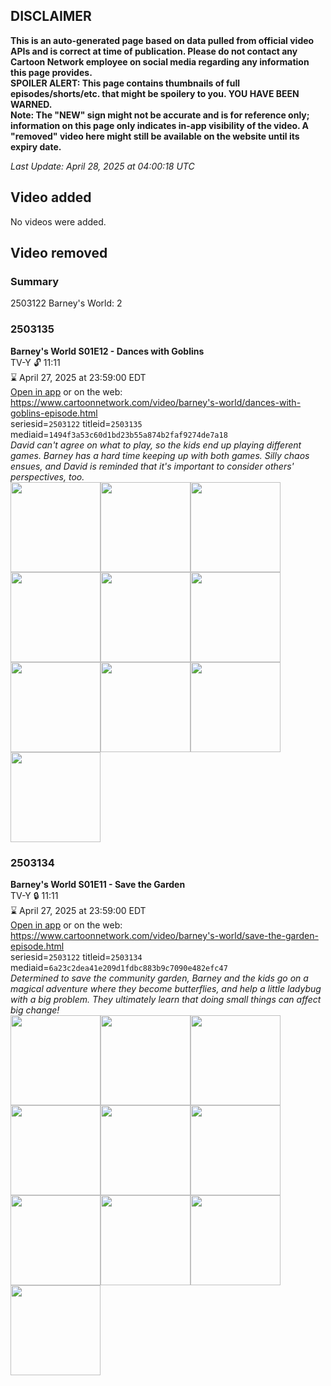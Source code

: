 ## DISCLAIMER
**This is an auto-generated page based on data pulled from official video APIs and is correct at time of publication. Please do not contact any Cartoon Network employee on social media regarding any information this page provides.**  
**SPOILER ALERT: This page contains thumbnails of full episodes/shorts/etc. that might be spoilery to you. YOU HAVE BEEN WARNED.**  
**Note: The "NEW" sign might not be accurate and is for reference only; information on this page only indicates in-app visibility of the video. A "removed" video here might still be available on the website until its expiry date.**  

_Last Update: April 28, 2025 at 04:00:18 UTC_
## Video added
No videos were added.  
## Video removed
### Summary
2503122 Barney's World: 2  
### 2503135
**Barney's World S01E12 - Dances with Goblins**  
TV-Y 🔓 11:11  
⌛ April 27, 2025 at 23:59:00 EDT  
[Open in app](https://cnvideo.sercomkc.org/redirector.html?type=cnapp&seriesid=10000000000&titleid=2503135&mediaid=1494f3a53c60d1bd23b55a874b2faf9274de7a18) or on the web: https://www.cartoonnetwork.com/video/barney's-world/dances-with-goblins-episode.html  
seriesid=`2503122` titleid=`2503135` mediaid=`1494f3a53c60d1bd23b55a874b2faf9274de7a18`  
_David can't agree on what to play, so the kids end up playing different games. Barney has a hard time keeping up with both games. Silly chaos ensues, and David is reminded that it's important to consider others' perspectives, too._  
<a href="https://s3.amazonaws.com/cartoonorchestrator/2503135_001_1280x720.jpg"><img src="https://s3.amazonaws.com/cartoonorchestrator/2503135_001_640x360.jpg" height="144px" /></a><a href="https://s3.amazonaws.com/cartoonorchestrator/2503135_002_1280x720.jpg"><img src="https://s3.amazonaws.com/cartoonorchestrator/2503135_002_640x360.jpg" height="144px" /></a><a href="https://s3.amazonaws.com/cartoonorchestrator/2503135_003_1280x720.jpg"><img src="https://s3.amazonaws.com/cartoonorchestrator/2503135_003_640x360.jpg" height="144px" /></a><a href="https://s3.amazonaws.com/cartoonorchestrator/2503135_004_1280x720.jpg"><img src="https://s3.amazonaws.com/cartoonorchestrator/2503135_004_640x360.jpg" height="144px" /></a><a href="https://s3.amazonaws.com/cartoonorchestrator/2503135_005_1280x720.jpg"><img src="https://s3.amazonaws.com/cartoonorchestrator/2503135_005_640x360.jpg" height="144px" /></a><a href="https://s3.amazonaws.com/cartoonorchestrator/2503135_006_1280x720.jpg"><img src="https://s3.amazonaws.com/cartoonorchestrator/2503135_006_640x360.jpg" height="144px" /></a><a href="https://s3.amazonaws.com/cartoonorchestrator/2503135_007_1280x720.jpg"><img src="https://s3.amazonaws.com/cartoonorchestrator/2503135_007_640x360.jpg" height="144px" /></a><a href="https://s3.amazonaws.com/cartoonorchestrator/2503135_008_1280x720.jpg"><img src="https://s3.amazonaws.com/cartoonorchestrator/2503135_008_640x360.jpg" height="144px" /></a><a href="https://s3.amazonaws.com/cartoonorchestrator/2503135_009_1280x720.jpg"><img src="https://s3.amazonaws.com/cartoonorchestrator/2503135_009_640x360.jpg" height="144px" /></a><a href="https://s3.amazonaws.com/cartoonorchestrator/2503135_010_1280x720.jpg"><img src="https://s3.amazonaws.com/cartoonorchestrator/2503135_010_640x360.jpg" height="144px" /></a>
### 2503134
**Barney's World S01E11 - Save the Garden**  
TV-Y 🔒 11:11  
⌛ April 27, 2025 at 23:59:00 EDT  
[Open in app](https://cnvideo.sercomkc.org/redirector.html?type=cnapp&seriesid=1000000000093702&titleid=2503134&mediaid=6a23c2dea41e209d1fdbc883b9c7090e482efc47) or on the web: https://www.cartoonnetwork.com/video/barney's-world/save-the-garden-episode.html  
seriesid=`2503122` titleid=`2503134` mediaid=`6a23c2dea41e209d1fdbc883b9c7090e482efc47`  
_Determined to save the community garden, Barney and the kids go on a magical adventure where they become butterflies, and help a little ladybug with a big problem. They ultimately learn that doing small things can affect big change!_  
<a href="https://s3.amazonaws.com/cartoonorchestrator/2503134_001_1280x720.jpg"><img src="https://s3.amazonaws.com/cartoonorchestrator/2503134_001_640x360.jpg" height="144px" /></a><a href="https://s3.amazonaws.com/cartoonorchestrator/2503134_002_1280x720.jpg"><img src="https://s3.amazonaws.com/cartoonorchestrator/2503134_002_640x360.jpg" height="144px" /></a><a href="https://s3.amazonaws.com/cartoonorchestrator/2503134_003_1280x720.jpg"><img src="https://s3.amazonaws.com/cartoonorchestrator/2503134_003_640x360.jpg" height="144px" /></a><a href="https://s3.amazonaws.com/cartoonorchestrator/2503134_004_1280x720.jpg"><img src="https://s3.amazonaws.com/cartoonorchestrator/2503134_004_640x360.jpg" height="144px" /></a><a href="https://s3.amazonaws.com/cartoonorchestrator/2503134_005_1280x720.jpg"><img src="https://s3.amazonaws.com/cartoonorchestrator/2503134_005_640x360.jpg" height="144px" /></a><a href="https://s3.amazonaws.com/cartoonorchestrator/2503134_006_1280x720.jpg"><img src="https://s3.amazonaws.com/cartoonorchestrator/2503134_006_640x360.jpg" height="144px" /></a><a href="https://s3.amazonaws.com/cartoonorchestrator/2503134_007_1280x720.jpg"><img src="https://s3.amazonaws.com/cartoonorchestrator/2503134_007_640x360.jpg" height="144px" /></a><a href="https://s3.amazonaws.com/cartoonorchestrator/2503134_008_1280x720.jpg"><img src="https://s3.amazonaws.com/cartoonorchestrator/2503134_008_640x360.jpg" height="144px" /></a><a href="https://s3.amazonaws.com/cartoonorchestrator/2503134_009_1280x720.jpg"><img src="https://s3.amazonaws.com/cartoonorchestrator/2503134_009_640x360.jpg" height="144px" /></a><a href="https://s3.amazonaws.com/cartoonorchestrator/2503134_010_1280x720.jpg"><img src="https://s3.amazonaws.com/cartoonorchestrator/2503134_010_640x360.jpg" height="144px" /></a>
